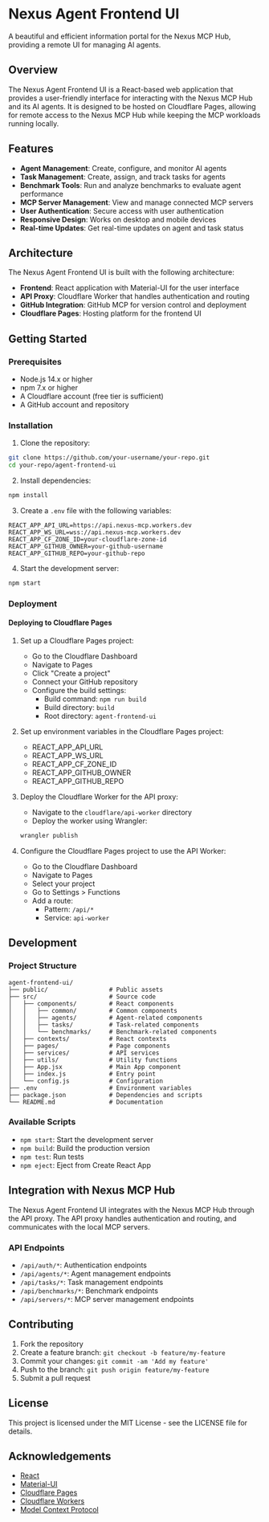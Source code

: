 # Nexus Agent Frontend UI

A beautiful and efficient information portal for the Nexus MCP Hub, providing a remote UI for managing AI agents.

## Overview

The Nexus Agent Frontend UI is a React-based web application that provides a user-friendly interface for interacting with the Nexus MCP Hub and its AI agents. It is designed to be hosted on Cloudflare Pages, allowing for remote access to the Nexus MCP Hub while keeping the MCP workloads running locally.

## Features

- **Agent Management**: Create, configure, and monitor AI agents
- **Task Management**: Create, assign, and track tasks for agents
- **Benchmark Tools**: Run and analyze benchmarks to evaluate agent performance
- **MCP Server Management**: View and manage connected MCP servers
- **User Authentication**: Secure access with user authentication
- **Responsive Design**: Works on desktop and mobile devices
- **Real-time Updates**: Get real-time updates on agent and task status

## Architecture

The Nexus Agent Frontend UI is built with the following architecture:

- **Frontend**: React application with Material-UI for the user interface
- **API Proxy**: Cloudflare Worker that handles authentication and routing
- **GitHub Integration**: GitHub MCP for version control and deployment
- **Cloudflare Pages**: Hosting platform for the frontend UI

## Getting Started

### Prerequisites

- Node.js 14.x or higher
- npm 7.x or higher
- A Cloudflare account (free tier is sufficient)
- A GitHub account and repository

### Installation

1. Clone the repository:

```bash
git clone https://github.com/your-username/your-repo.git
cd your-repo/agent-frontend-ui
```

2. Install dependencies:

```bash
npm install
```

3. Create a `.env` file with the following variables:

```
REACT_APP_API_URL=https://api.nexus-mcp.workers.dev
REACT_APP_WS_URL=wss://api.nexus-mcp.workers.dev
REACT_APP_CF_ZONE_ID=your-cloudflare-zone-id
REACT_APP_GITHUB_OWNER=your-github-username
REACT_APP_GITHUB_REPO=your-github-repo
```

4. Start the development server:

```bash
npm start
```

### Deployment

#### Deploying to Cloudflare Pages

1. Set up a Cloudflare Pages project:

   - Go to the Cloudflare Dashboard
   - Navigate to Pages
   - Click "Create a project"
   - Connect your GitHub repository
   - Configure the build settings:
     - Build command: `npm run build`
     - Build directory: `build`
     - Root directory: `agent-frontend-ui`

2. Set up environment variables in the Cloudflare Pages project:

   - REACT_APP_API_URL
   - REACT_APP_WS_URL
   - REACT_APP_CF_ZONE_ID
   - REACT_APP_GITHUB_OWNER
   - REACT_APP_GITHUB_REPO

3. Deploy the Cloudflare Worker for the API proxy:

   - Navigate to the `cloudflare/api-worker` directory
   - Deploy the worker using Wrangler:

   ```bash
   wrangler publish
   ```

4. Configure the Cloudflare Pages project to use the API Worker:

   - Go to the Cloudflare Dashboard
   - Navigate to Pages
   - Select your project
   - Go to Settings > Functions
   - Add a route:
     - Pattern: `/api/*`
     - Service: `api-worker`

## Development

### Project Structure

```
agent-frontend-ui/
├── public/                 # Public assets
├── src/                    # Source code
│   ├── components/         # React components
│   │   ├── common/         # Common components
│   │   ├── agents/         # Agent-related components
│   │   ├── tasks/          # Task-related components
│   │   └── benchmarks/     # Benchmark-related components
│   ├── contexts/           # React contexts
│   ├── pages/              # Page components
│   ├── services/           # API services
│   ├── utils/              # Utility functions
│   ├── App.jsx             # Main App component
│   ├── index.js            # Entry point
│   └── config.js           # Configuration
├── .env                    # Environment variables
├── package.json            # Dependencies and scripts
└── README.md               # Documentation
```

### Available Scripts

- `npm start`: Start the development server
- `npm build`: Build the production version
- `npm test`: Run tests
- `npm eject`: Eject from Create React App

## Integration with Nexus MCP Hub

The Nexus Agent Frontend UI integrates with the Nexus MCP Hub through the API proxy. The API proxy handles authentication and routing, and communicates with the local MCP servers.

### API Endpoints

- `/api/auth/*`: Authentication endpoints
- `/api/agents/*`: Agent management endpoints
- `/api/tasks/*`: Task management endpoints
- `/api/benchmarks/*`: Benchmark endpoints
- `/api/servers/*`: MCP server management endpoints

## Contributing

1. Fork the repository
2. Create a feature branch: `git checkout -b feature/my-feature`
3. Commit your changes: `git commit -am 'Add my feature'`
4. Push to the branch: `git push origin feature/my-feature`
5. Submit a pull request

## License

This project is licensed under the MIT License - see the LICENSE file for details.

## Acknowledgements

- [React](https://reactjs.org/)
- [Material-UI](https://mui.com/)
- [Cloudflare Pages](https://pages.cloudflare.com/)
- [Cloudflare Workers](https://workers.cloudflare.com/)
- [Model Context Protocol](https://modelcontextprotocol.io/)

